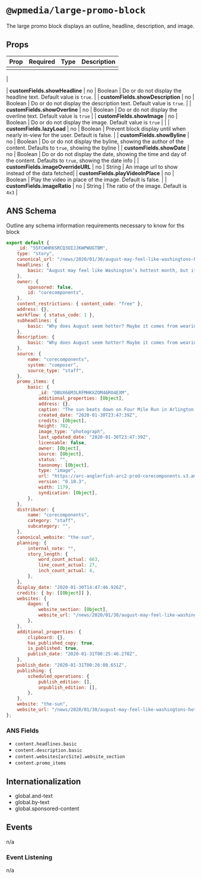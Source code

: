 # `@wpmedia/large-promo-block`

The large promo block displays an outline, headline, description, and image.

## Props

| **Prop** | **Required** | **Type** | **Description** |
| -------- | ------------ | -------- | --------------- |
|          |

|

| **customFields.showHeadline** | no | Boolean | Do or do not display the headline text. Default value is `true`. |
| **customFields.showDescription** | no | Boolean | Do or do not display the description text. Default value is `true`. |
| **customFields.showOverline** | no | Boolean | Do or do not display the overline text. Default value is `true` |
| **customFields.showImage** | no | Boolean | Do or do not display the image. Default value is `true` | |
| **customFields.lazyLoad** | no | Boolean | Prevent block display until when nearly in-view for the user. Default is false. |
| **customFields.showByline** | no | Boolean | Do or do not display the byline, showing the author of the content. Defaults to `true`, showing the byline |
| **customFields.showDate** | no | Boolean | Do or do not display the date, showing the time and day of the content. Defaults to `true`, showing the date info |
| **customFields.imageOverrideURL** | no | String | An image url to show instead of the data fetched|
| **customFields.playVideoInPlace** | no | Boolean | Play the video in place of the image. Default is false. |
| **customFields.imageRatio** | no | String | The ratio of the image. Default is `4x3` |

## ANS Schema

Outline any schema information requirements necessary to know for ths block

```js
export default {
	_id: "55FCWHR6SRCQ3OIJJKWPWUGTBM",
	type: "story",
	canonical_url: "/news/2020/01/30/august-may-feel-like-washingtons-hottest-month-but-its-not/",
	headlines: {
		basic: "August may feel like Washington’s hottest month, but it’s not",
	},
	owner: {
		sponsored: false,
		id: "corecomponents",
	},
	content_restrictions: { content_code: "free" },
	address: {},
	workflow: { status_code: 1 },
	subheadlines: {
		basic: "Why does August seem hotter? Maybe it comes from weariness.",
	},
	description: {
		basic: "Why does August seem hotter? Maybe it comes from weariness.",
	},
	source: {
		name: "corecomponents",
		system: "composer",
		source_type: "staff",
	},
	promo_items: {
		basic: {
			_id: "DBUX66M3LRFMHKXZOM46RO4EXM",
			additional_properties: [Object],
			address: {},
			caption: "The sun beats down on Four Mile Run in Arlington, Va., on Aug. 17.",
			created_date: "2020-01-30T23:47:39Z",
			credits: [Object],
			height: 782,
			image_type: "photograph",
			last_updated_date: "2020-01-30T23:47:39Z",
			licensable: false,
			owner: [Object],
			source: [Object],
			status: "",
			taxonomy: [Object],
			type: "image",
			url: "https://arc-anglerfish-arc2-prod-corecomponents.s3.amazonaws.com/public/DBUX66M3LRFMHKXZOM46RO4EXM.png",
			version: "0.10.3",
			width: 1179,
			syndication: [Object],
		},
	},
	distributor: {
		name: "corecomponents",
		category: "staff",
		subcategory: "",
	},
	canonical_website: "the-sun",
	planning: {
		internal_note: "",
		story_length: {
			word_count_actual: 663,
			line_count_actual: 27,
			inch_count_actual: 4,
		},
	},
	display_date: "2020-01-30T14:47:46.926Z",
	credits: { by: [[Object]] },
	websites: {
		dagen: {
			website_section: [Object],
			website_url: "/news/2020/01/30/august-may-feel-like-washingtons-hottest-month-but-its-not/",
		},
	},
	additional_properties: {
		clipboard: {},
		has_published_copy: true,
		is_published: true,
		publish_date: "2020-01-31T00:25:46.270Z",
	},
	publish_date: "2020-01-31T00:26:08.651Z",
	publishing: {
		scheduled_operations: {
			publish_edition: [],
			unpublish_edition: [],
		},
	},
	website: "the-sun",
	website_url: "/news/2020/01/30/august-may-feel-like-washingtons-hottest-month-but-its-not/",
};
```

### ANS Fields

- `content.headlines.basic`
- `content.description.basic`
- `content.websites[arcSite].website_section`
- `content.promo_items`

## Internationalization

- global.and-text
- global.by-text
- global.sponsored-content

## Events

n/a

### Event Listening

n/a
